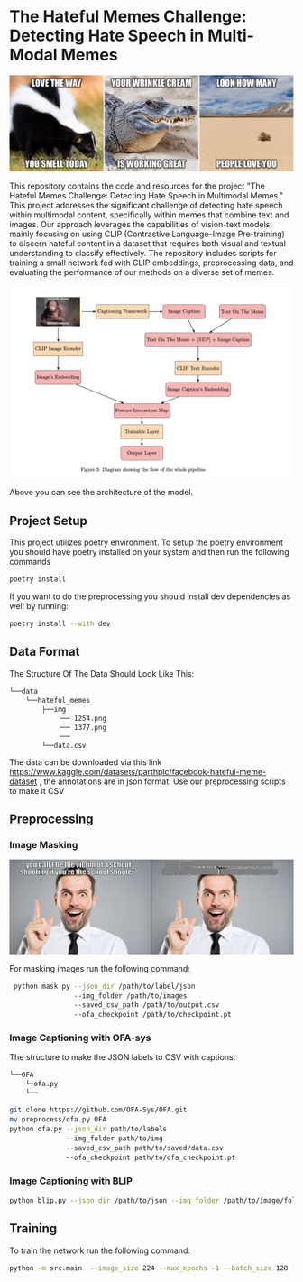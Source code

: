 # The Hateful Memes Challenge: Detecting Hate Speech in Multi-Modal Memes

<img src='readme_images/hateful_memes.png' width=600>

This repository contains the code and resources for the project "The Hateful Memes Challenge: Detecting Hate Speech in Multimodal Memes." This project addresses the significant challenge of detecting hate speech within multimodal content, specifically within memes that combine text and images. Our approach leverages the capabilities of vision-text models, mainly focusing on using CLIP (Contrastive Language–Image Pre-training) to discern hateful content in a dataset that requires both visual and textual understanding to classify effectively. The repository includes scripts for training a small network fed with CLIP embeddings, preprocessing data, and evaluating the performance of our methods on a diverse set of memes.

<img src='readme_images/architecture.png' width=600> 

Above you can see the architecture of the model.

## Project Setup 

This project utilizes poetry environment. To setup the poetry environment you should have poetry installed on your system and then run the following commands
```bash
poetry install
```
If you want to do the preprocessing you should install dev dependencies as well by running:
```bash
poetry install --with dev
```

## Data Format

The Structure Of The Data Should Look Like This:
```
└──data
    └──hateful_memes
        ├──img
            ├── 1254.png
            ├── 1377.png
            └── 
        └──data.csv
```
The data can be downloaded via this link https://www.kaggle.com/datasets/parthplc/facebook-hateful-meme-dataset , the annotations are in json format. Use our preprocessing scripts to make it CSV

## Preprocessing


### Image Masking
<img src='readme_images/org_masked.png' width=600> 

For masking images run the following command:

```bash
 python mask.py --json_dir /path/to/label/json 
                --img_folder /path/to/images 
                --saved_csv_path /path/to/output.csv 
                --ofa_checkpoint /path/to/checkpoint.pt
```


### Image Captioning with OFA-sys

The structure to make the JSON labels to CSV with captions:

```
└──OFA
    └─ofa.py
    └── 
```

```bash
git clone https://github.com/OFA-Sys/OFA.git
mv preprocess/ofa.py OFA
python ofa.py --json_dir path/to/labels
              --img_folder path/to/img
              --saved_csv_path path/to/saved/data.csv
              --ofa_checkpoint path/to/ofa_checkpoint.pt
```


### Image Captioning with BLIP

```bash
python blip.py --json_dir /path/to/json --img_folder /path/to/image/folder
```


## Training
To train the network run the following command:

```bash
python -m src.main  --image_size 224 --max_epochs -1 --batch_size 128 --lr 1e-4
```
